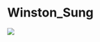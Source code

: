 # Winston_Sung

<img src="https://github-readme-stats.vercel.app/api?username=WinstonSung&show_icons=true&icon_color=805AD5&text_color=718096&bg_color=ffffff&hide_title=true" />
